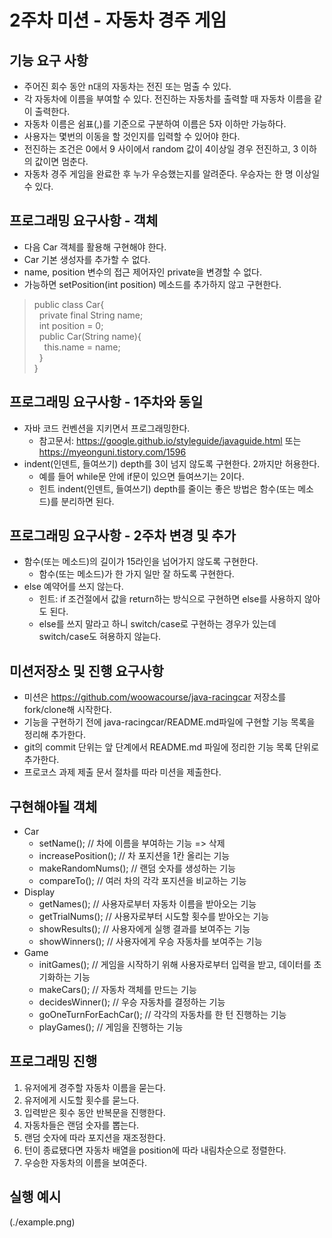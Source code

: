 # 2주차 미션 - 자동차 경주 게임

## 기능 요구 사항
- 주어진 회수 동안 n대의 자동차는 전진 또는 멈출 수 있다.
- 각 자동차에 이름을 부여할 수 있다. 전진하는 자동차를 출력할 때 자동차 이름을 같이 출력한다.
- 자동차 이름은 쉼표(,)를 기준으로 구분하여 이름은 5자 이하만 가능하다.
- 사용자는 몇번의 이동을 할 것인지를 입력할 수 있어야 한다.
- 전진하는 조건은 0에서 9 사이에서 random 값이 4이상일 경우 전진하고, 3 이하의 값이면 멈춘다.
- 자동차 경주 게임을 완료한 후 누가 우승했는지를 알려준다. 우승자는 한 명 이상일 수 있다. 

## 프로그래밍 요구사항 - 객체

- 다음 Car 객체를 활용해 구현해야 한다.
- Car 기본 생성자를 추가할 수 없다.
- name, position 변수의 접근 제어자인 private을 변경할 수 없다.
- 가능하면 setPosition(int position) 메소드를 추가하지 않고 구현한다.

> public class Car{  
&nbsp;&nbsp;private final String name;  
&nbsp;&nbsp;int position = 0;  
&nbsp;&nbsp;public Car(String name){  
&nbsp;&nbsp;&nbsp;&nbsp;this.name = name;  
&nbsp;&nbsp;}  
}

## 프로그래밍 요구사항 - 1주차와 동일
- 자바 코드 컨벤션을 지키면서 프로그래밍한다.
  - 참고문서: <https://google.github.io/styleguide/javaguide.html> 또는 <https://myeonguni.tistory.com/1596>
- indent(인덴트, 들여쓰기) depth를 3이 넘지 않도록 구현한다. 2까지만 허용한다. 
  - 예를 들어 while문 안에 if문이 있으면 들여쓰기는 2이다.
  - 힌트 indent(인덴트, 들여쓰기) depth를 줄이는 좋은 방법은 함수(또는 메소드)를 분리하면 된다.

## 프로그래밍 요구사항 - 2주차 변경 및 추가
- 함수(또는 메소드)의 길이가 15라인을 넘어가지 않도록 구현한다.
  - 함수(또는 메소드)가 한 가지 일만 잘 하도록 구현한다.
- else 예약어를 쓰지 않는다.
  - 힌트: if 조건절에서 값을 return하는 방식으로 구현하면 else를 사용하지 않아도 된다.
  - else를 쓰지 말라고 하니 switch/case로 구현하는 경우가 있는데 switch/case도 혀용하지 않늗다.

## 미션저장소 및 진행 요구사항
- 미션은 <https://github.com/woowacourse/java-racingcar> 저장소를 fork/clone해 시작한다.
- 기능을 구현하기 전에 java-racingcar/README.md파일에 구현할 기능 목록을 정리해 추가한다.
- git의 commit 단위는 앞 단계에서 README.md 파일에 정리한 기능 목록 단위로 추가한다.
- 프로코스 과제 제출 문서 절차를 따라 미션을 제출한다.

## 구현해야될 객체
- Car  
  - setName(); // 차에 이름을 부여하는 기능 => 삭제
  - increasePosition(); // 차 포지션을 1칸 올리는 기능
  - makeRandomNums(); // 랜덤 숫자를 생성하는 기능
  - compareTo(); // 여러 차의 각각 포지션을 비교하는 기능
- Display  
  - getNames(); // 사용자로부터 자동차 이름을 받아오는 기능
  - getTrialNums(); // 사용자로부터 시도할 횟수를 받아오는 기능
  - showResults(); // 사용자에게 실행 결과를 보여주는 기능
  - showWinners(); // 사용자에게 우승 자동차를 보여주는 기능
- Game  
  - initGames(); // 게임을 시작하기 위해 사용자로부터 입력을 받고, 데이터를 초기화하는 기능
  - makeCars(); // 자동차 객체를 만드는 기능
  - decidesWinner(); // 우승 자동차를 결정하는 기능
  - goOneTurnForEachCar(); // 각각의 자동차를 한 턴 진행하는 기능
  - playGames(); // 게임을 진행하는 기능

## 프로그래밍 진행
1. 유저에게 경주할 자동차 이름을 묻는다.
2. 유저에게 시도할 횟수를 묻느다.
3. 입력받은 횟수 동안 반복문을 진행한다.
4. 자동차들은 랜덤 숫자를 뽑는다.
5. 랜덤 숫자에 따라 포지션을 재조정한다.
6. 턴이 종료됐다면 자동차 배열을 position에 따라 내림차순으로 정렬한다.
7. 우승한 자동차의 이름을 보여준다.

## 실행 예시
(./example.png)